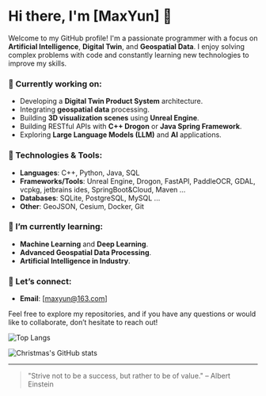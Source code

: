 # Hi there, I'm [MaxYun] 👋

Welcome to my GitHub profile! I'm a passionate programmer with a focus on **Artificial Intelligence**, **Digital Twin**, and **Geospatial Data**. I enjoy solving complex problems with code and constantly learning new technologies to improve my skills.

### 🚀 Currently working on:
- Developing a **Digital Twin Product System** architecture.
- Integrating **geospatial data** processing.
- Building **3D visualization scenes** using **Unreal Engine**.
- Building RESTful APIs with **C++ Drogon** or **Java Spring Framework**.
- Exploring **Large Language Models (LLM)** and **AI** applications.

### 🔧 Technologies & Tools:
- **Languages**: C++, Python, Java, SQL
- **Frameworks/Tools**: Unreal Engine, Drogon, FastAPI, PaddleOCR, GDAL, vcpkg, jetbrains ides, SpringBoot&Cloud, Maven ...
- **Databases**: SQLite, PostgreSQL, MySQL ...
- **Other**: GeoJSON, Cesium, Docker, Git

### 🌱 I’m currently learning:
- **Machine Learning** and **Deep Learning**.
- **Advanced Geospatial Data Processing**.
- **Artificial Intelligence in Industry**.

### 💬 Let’s connect:
- **Email**: [maxyun@163.com]

Feel free to explore my repositories, and if you have any questions or would like to collaborate, don’t hesitate to reach out!


![Top Langs](https://github-readme-stats.vercel.app/api/top-langs/?username=IndigoCloud6&layout=compact)

![Christmas's GitHub stats](https://github-readme-stats.vercel.app/api?username=IndigoCloud6&show_icons=true&theme=tokyonight)

---

> "Strive not to be a success, but rather to be of value." – Albert Einstein
